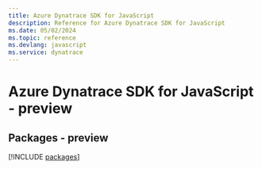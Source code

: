 ```yaml
---
title: Azure Dynatrace SDK for JavaScript
description: Reference for Azure Dynatrace SDK for JavaScript
ms.date: 05/02/2024
ms.topic: reference
ms.devlang: javascript
ms.service: dynatrace
---
```

# Azure Dynatrace SDK for JavaScript - preview
## Packages - preview
[!INCLUDE [packages](dynatrace-index.md)]